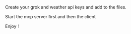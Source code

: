 Create your grok and weather api keys and add to the files. 

Start the mcp server first and then the client 

Enjoy !
